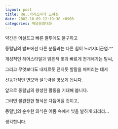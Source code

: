 ```yaml
---
layout: post
title: Re..카리스마가 느껴짐
date: 2002-10-09 12:19:38 +0900
categories: 깨달음의대화
---
```

약간은 어설프고 빠른 말투에도 불구하고
  
동렬님의 발표에선 다른 분들과는 다른 힘이 느껴지더군염.^^
  
개성적인 헤어스타일과 밝은색 옷과 빠르게 전개해가는 말씨,
  
그리고 무엇보다도 내지르듯 던지듯 할말을 해버리는 데서
  
선동가적인 면모와 설득력을 엿보게 됩니다.
  
앞으로 동렬님의 왕성한 활동을 기대해 봅니다.
  
그러면 불완전한 형식은 다듬어질 것이고,
  
동렬님의 순수한 의식은 어둠 속에서 빛을 발하게 되리라...
  
생각합니다.